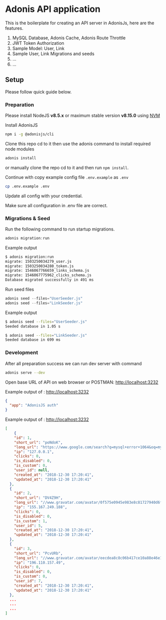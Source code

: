 # Adonis API application

This is the boilerplate for creating an API server in AdonisJs, here are the features.

1. MySQL Database, Adonis Cache, Adonis Route Throttle
2. JWT Token Authorization
3. Sample Model: User, Link
4. Sample User, Link Migrations and seeds
5. ...
6. ...

## Setup

Please follow quick guide below.

### Preparation

Please install NodeJS **v8.5.x** or maximum stable version **v8.15.0** using [NVM](http://dev.topheman.com/install-nvm-with-homebrew-to-use-multiple-versions-of-node-and-iojs-easily/)

Install AdonisJS

```bash
npm i -g @adonisjs/cli
```

Clone this repo cd to it then use the adonis command to install required node modules

```bash
adonis install
```

or manually clone the repo cd to it and then run `npm install`.

Continue with copy example config file `.env.example` as `.env`

```bash
cp .env.example .env
```

Update all config with your credential.

Make sure all configuration in .env file are correct.

### Migrations & Seed

Run the following command to run startup migrations.

```js
adonis migration:run
```

Example output

```bash
$ adonis migration:run
migrate: 1503250034279_user.js
migrate: 1503250034280_token.js
migrate: 1546067766659_links_schema.js
migrate: 1546067775962_clicks_schema.js
Database migrated successfully in 491 ms
```

Run seed files

```js
adonis seed --files="UserSeeder.js"
adonis seed --files="LinkSeeder.js"
```

Example output

```bash
$ adonis seed --files="UserSeeder.js"
Seeded database in 1.05 s

$ adonis seed --files="LinkSeeder.js"
Seeded database in 699 ms
```

### Development

After all preparation success we can run dev server with command

```bash
adonis serve --dev
```

Open base URL of API on web browser or POSTMAN: [http://localhost:3232](http://localhost:3232)

Example output of : [http://localhost:3232](http://localhost:3232)

```json
{
  "app": "AdonisJS auth"
}
```

Example output of : [http://localhost:3232](http://localhost:3232)

```json
[
    {
    "id": 1,
    "short_url": "poNdoK",
    "long_url": "https://www.google.com/search?q=mysql+error+1064&oq=mysql+error+1064&aqs=chrome..69i57j0l5.4320j1j7",
    "ip": "127.0.0.1",
    "clicks": 0,
    "is_disabled": 0,
    "is_custom": 0,
    "user_id": null,
    "created_at": "2018-12-30 17:20:41",
    "updated_at": "2018-12-30 17:20:41"
  },
  {
    "id": 2,
    "short_url": "DV4Z9H",
    "long_url": "//www.gravatar.com/avatar/0f575e0945e983e8c81727940d6fbc26",
    "ip": "155.167.249.188",
    "clicks": 0,
    "is_disabled": 0,
    "is_custom": 1,
    "user_id": 5,
    "created_at": "2018-12-30 17:20:41",
    "updated_at": "2018-12-30 17:20:41"
  },
  {
    "id": 3,
    "short_url": "PcvURb",
    "long_url": "//www.gravatar.com/avatar/eecdea8c8c06b417ce10a88e46e12931",
    "ip": "196.110.157.49",
    "clicks": 0,
    "is_disabled": 0,
    "is_custom": 0,
    "user_id": 7,
    "created_at": "2018-12-30 17:20:41",
    "updated_at": "2018-12-30 17:20:41"
  },
  ...
  ...
  ...
]
```
